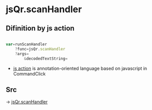 # jsQr.scanHandler

## Difinition by js action

```js.js

var=runScanHandler
	?func=jsQr.scanHandler
	?args=
		&decodedTextString=
```

- [js action](#) is annotation-oriented language based on javascript in CommandClick

## Src

-> [jsQr.scanHandler](https://github.com/puutaro/CommandClick/blob/master/app/src/main/java/com/puutaro/commandclick/fragment_lib/terminal_fragment/js_interface/qr/JsQr.kt#L99)


